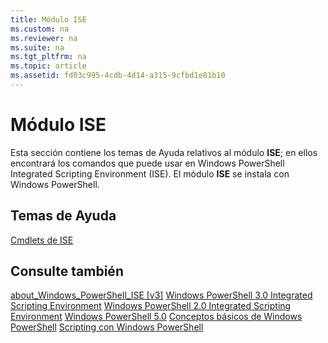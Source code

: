 ```yaml
---
title: Módulo ISE
ms.custom: na
ms.reviewer: na
ms.suite: na
ms.tgt_pltfrm: na
ms.topic: article
ms.assetid: fd03c995-4cdb-4d14-a315-9cfbd1e81b10
---
```

# Módulo ISE
Esta sección contiene los temas de Ayuda relativos al módulo **ISE**; en ellos encontrará los comandos que puede usar en Windows PowerShell Integrated Scripting Environment (ISE). El módulo **ISE** se instala con Windows PowerShell.

## Temas de Ayuda
[Cmdlets de ISE](http://go.microsoft.com/fwlink/?LinkID=254686)

## Consulte también
[about_Windows_PowerShell_ISE [v3]](https://technet.microsoft.com/en-us/library/dfa54d47-60c6-4fff-8197-c747e8d411bb)
[Windows PowerShell 3.0 Integrated Scripting Environment](http://go.microsoft.com/fwlink/?LinkId=254681)
[Windows PowerShell 2.0 Integrated Scripting Environment](http://go.microsoft.com/fwlink/?LinkID=238569)
[Windows PowerShell 5.0](../core-modules/Windows-PowerShell-5.0.md)
[Conceptos básicos de Windows PowerShell](https://technet.microsoft.com/en-us/library/4b75f1e4-f327-48f3-92ab-bf5435094d41)
[Scripting con Windows PowerShell](../../getting-started/fundamental/Scripting-with-Windows-PowerShell.md)



<!--HONumber=May16_HO2-->


